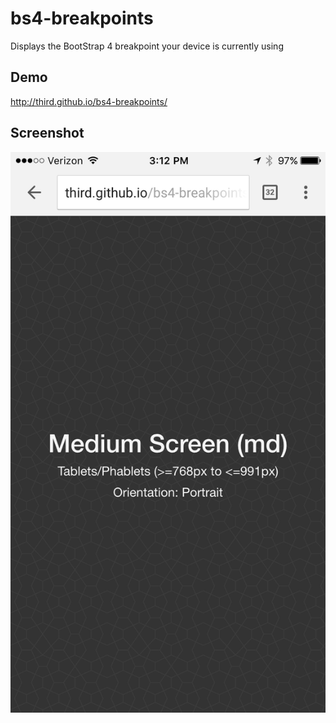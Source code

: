 # bs4-breakpoints
Displays the BootStrap 4 breakpoint your device is currently using

## Demo
http://third.github.io/bs4-breakpoints/

## Screenshot
![Medium Screen](https://raw.githubusercontent.com/third/bs4-breakpoints/gh-pages/public/images/screenshot-md-screen.PNG "Medium Screen")